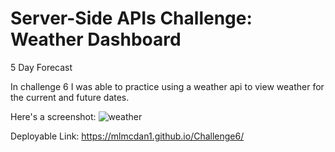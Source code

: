 # Server-Side APIs Challenge: Weather Dashboard

5 Day Forecast

In challenge 6 I was able to practice using a weather api to view weather for the current and future dates.

Here's a screenshot: ![weather](weather.png)


Deployable Link: https://mlmcdan1.github.io/Challenge6/
